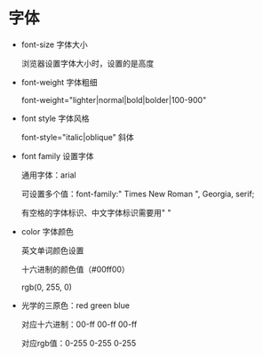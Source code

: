 # 字体

- font-size 字体大小

  浏览器设置字体大小时，设置的是高度

- font-weight 字体粗细

  font-weight="lighter|normal|bold|bolder|100-900"

- font style 字体风格

  font-style="italic|oblique" 斜体

- font family 设置字体

  通用字体：arial

  可设置多个值：font-family:" Times New Roman ", Georgia, serif;

  有空格的字体标识、中文字体标识需要用" "

- color 字体颜色

  英文单词颜色设置

  十六进制的颜色值（#00ff00）

  rgb(0, 255, 0)
  
- 光学的三原色：red green blue

  对应十六进制：00-ff 00-ff 00-ff

  对应rgb值：0-255 0-255 0-255
  